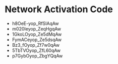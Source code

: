 # Network Activation Code
* h8OeE-yop_RfSIAqAw
* m020Ieyop_ZeqHgqAw
* 1GkoLOyop_Ze5dMqAw
* FymACeyop_Ze5dsqAw
* Bz3_fOyop_Zf7w0qAw
* 5TbTVOyop_ZfL60qAw
* p7GybOyop_ZbgYQqAw